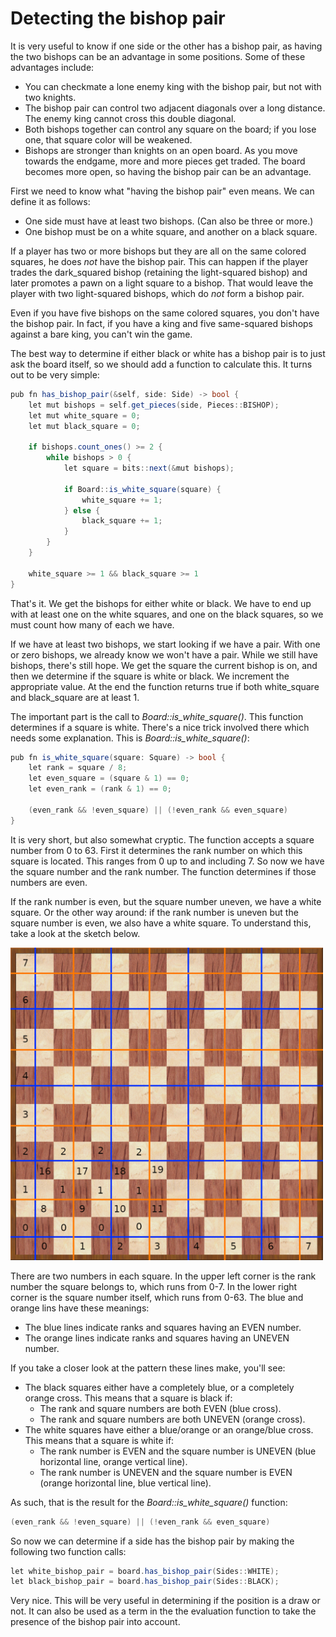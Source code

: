# Detecting the bishop pair

It is very useful to know if one side or the other has a bishop pair, as
having the two bishops can be an advantage in some positions. Some of these
advantages include:

- You can checkmate a lone enemy king with the bishop pair, but not with
  two knights.
- The bishop pair can control two adjacent diagonals over a long distance.
  The enemy king cannot cross this double diagonal.
- Both bishops together can control any square on the board; if you lose
  one, that square color will be weakened.
- Bishops are stronger than knights on an open board. As you move towards
  the endgame, more and more pieces get traded. The board becomes more
  open, so having the bishop pair can be an advantage.

First we need to know what "having the bishop pair" even means. We can
define it as follows:

- One side must have at least two bishops. (Can also be three or more.)
- One bishop must be on a white square, and another on a black square.

If a player has two or more bishops but they are all on the same colored
squares, he does _not_ have the bishop pair. This can happen if the player
trades the dark_squared bishop (retaining the light-squared bishop) and
later promotes a pawn on a light square to a bishop. That would leave the
player with two light-squared bishops, which do _not_ form a bishop pair.

Even if you have five bishops on the same colored squares, you don't have
the bishop pair. In fact, if you have a king and five same-squared bishops
against a bare king, you can't win the game.

The best way to determine if either black or white has a bishop pair is to
just ask the board itself, so we should add a function to calculate this.
It turns out to be very simple:

```csharp
pub fn has_bishop_pair(&self, side: Side) -> bool {
    let mut bishops = self.get_pieces(side, Pieces::BISHOP);
    let mut white_square = 0;
    let mut black_square = 0;

    if bishops.count_ones() >= 2 {
        while bishops > 0 {
            let square = bits::next(&mut bishops);

            if Board::is_white_square(square) {
                white_square += 1;
            } else {
                black_square += 1;
            }
        }
    }

    white_square >= 1 && black_square >= 1
}
```

That's it. We get the bishops for either white or black. We have to end up
with at least one on the white squares, and one on the black squares, so we
must count how many of each we have.

If we have at least two bishops, we start looking if we have a pair. With
one or zero bishops, we already know we won't have a pair. While we still
have bishops, there's still hope. We get the square the current bishop is
on, and then we determine if the square is white or black. We increment the
appropriate value. At the end the function returns true if both
white_square and black_square are at least 1.

The important part is the call to _Board::is_white_square()_. This function
determines if a square is white. There's a nice trick involved there which
needs some explanation. This is _Board::is_white_square()_:

```csharp
pub fn is_white_square(square: Square) -> bool {
    let rank = square / 8;
    let even_square = (square & 1) == 0;
    let even_rank = (rank & 1) == 0;

    (even_rank && !even_square) || (!even_rank && even_square)
}
```

It is very short, but also somewhat cryptic. The function accepts a square
number from 0 to 63. First it determines the rank number on which this
square is located. This ranges from 0 up to and including 7. So now we have
the square number and the rank number. The function determines if those
numbers are even.

If the rank number is even, but the square number uneven, we have a white
square. Or the other way around: if the rank number is uneven but the
square number is even, we also have a white square. To understand this,
take a look at the sketch below.

<img src="../img/even_uneven_squares.png" width=500 />

There are two numbers in each square. In the upper left corner is the rank
number the square belongs to, which runs from 0-7. In the lower right
corner is the square number itself, which runs from 0-63. The blue and
orange lins have these meanings:

- The blue lines indicate ranks and squares having an EVEN number.
- The orange lines indicate ranks and squares having an UNEVEN number.

If you take a closer look at the pattern these lines make, you'll see:

- The black squares either have a completely blue, or a completely orange
  cross. This means that a square is black if:
    - The rank and square numbers are both EVEN (blue cross).
    - The rank and square numbers are both UNEVEN (orange cross).
- The white squares have either a blue/orange or an orange/blue cross. This
  means that a square is white if:
    - The rank number is EVEN and the square number is UNEVEN (blue
      horizontal line, orange vertical line).
    - The rank number is UNEVEN and the square number is EVEN (orange
      horizontal line, blue vertical line).

As such, that is the result for the _Board::is_white_square()_ function:

```csharp
(even_rank && !even_square) || (!even_rank && even_square)
```

So now we can determine if a side has the bishop pair by making the
following two function calls:

```csharp
let white_bishop_pair = board.has_bishop_pair(Sides::WHITE);
let black_bishop_pair = board.has_bishop_pair(Sides::BLACK);
```

Very nice. This will be very useful in determining if the position is a
draw or not. It can also be used as a term in the the evaluation function
to take the presence of the bishop pair into account.